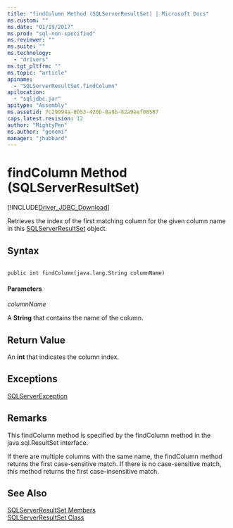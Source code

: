 ```yaml
---
title: "findColumn Method (SQLServerResultSet) | Microsoft Docs"
ms.custom: ""
ms.date: "01/19/2017"
ms.prod: "sql-non-specified"
ms.reviewer: ""
ms.suite: ""
ms.technology: 
  - "drivers"
ms.tgt_pltfrm: ""
ms.topic: "article"
apiname: 
  - "SQLServerResultSet.findColumn"
apilocation: 
  - "sqljdbc.jar"
apitype: "Assembly"
ms.assetid: 7c29994a-0b53-420b-8a9b-82a9eef08587
caps.latest.revision: 12
author: "MightyPen"
ms.author: "genemi"
manager: "jhubbard"
---
```

# findColumn Method (SQLServerResultSet)
[!INCLUDE[Driver_JDBC_Download](../../../includes/driver_jdbc_download.md)]

  Retrieves the index of the first matching column for the given column name in this [SQLServerResultSet](../../../connect/jdbc/reference/sqlserverresultset-class.md) object.  
  
## Syntax  
  
```  
  
public int findColumn(java.lang.String columnName)  
```  
  
#### Parameters  
 *columnName*  
  
 A **String** that contains the name of the column.  
  
## Return Value  
 An **int** that indicates the column index.  
  
## Exceptions  
 [SQLServerException](../../../connect/jdbc/reference/sqlserverexception-class.md)  
  
## Remarks  
 This findColumn method is specified by the findColumn method in the java.sql.ResultSet interface.  
  
 If there are multiple columns with the same name, the findColumn method returns the first case-sensitive match. If there is no case-sensitive match, this method returns the first case-insensitive match.  
  
## See Also  
 [SQLServerResultSet Members](../../../connect/jdbc/reference/sqlserverresultset-members.md)   
 [SQLServerResultSet Class](../../../connect/jdbc/reference/sqlserverresultset-class.md)  
  
  